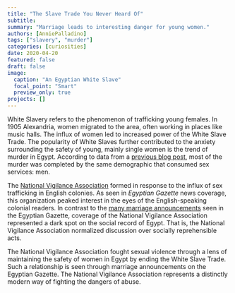 ```yaml
---
title: "The Slave Trade You Never Heard Of"
subtitle: 
summary: "Marriage leads to interesting danger for young women."
authors: [AnniePalladino]
tags: ["slavery", "murder"]
categories: [curiosities]
date: 2020-04-20 
featured: false
draft: false
image: 
  caption: "An Egyptian White Slave"
  focal_point: "Smart"
  preview_only: true
projects: []
---
```


White Slavery refers to the phenomenon of trafficking young females. In 1905 Alexandria, women migrated to the area, often working in places like music halls.  The influx of women led to increased power of the White Slave Trade. The popularity of White Slaves further contributed to the anxiety surrounding the safety of young, mainly single women is the trend of murder in Egypt. According to data from a [previous blog post](https://dig-eg-gaz.github.io/post/17-analysis-rodriguez/), most of the murder was completed by the same demographic that consumed sex services: men.

The [National Vigilance Association](https://www.jstor.org/stable/40543124) formed in response to the influx of sex trafficking in English colonies. As seen in _Egyptian Gazette_ news coverage, this organization peaked interest in the eyes of the English-speaking colonial readers. In contrast to the [many marriage announcements](https://dig-eg-gaz.github.io/post/18-analysis-frady/) seen in the Egyptian Gazette, coverage of the National Vigilance Association represented a dark spot on the social record of Egypt. That is, the National Vigilance Association normalized discussion over socially reprehensible acts.

The National Vigilance Association fought sexual violence through a lens of maintaining the safety of women in Egypt by ending the White Slave Trade. Such a relationship is seen through marriage announcements on the Egyptian Gazette. The National Vigilance Association represents a distinctly modern way of fighting the dangers of abuse.
